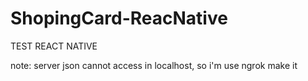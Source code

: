 # ShopingCard-ReacNative

TEST REACT NATIVE

note: server json cannot access in localhost, so i'm use ngrok make it
